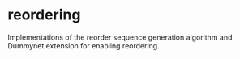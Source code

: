 # reordering
Implementations of the reorder sequence generation algorithm and Dummynet extension for enabling reordering.

